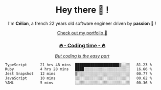 <h1 align="center">Hey there 👋 !</h1>

<p align="center">I'm <b>Célian</b>, a french 22 years old software engineer driven by <b>passion</b> 👀 !</p>
<p align="center"><a href="https://celian.cloud">Check out my portfolio 🚀</p>


<h3 align="center">🔥 - Coding time - 🔥</h3>
<p align="center"><i>But coding is the easy part</i></p>

<!--START_SECTION:waka-->

```txt
TypeScript      21 hrs 48 mins  ████████████████████▒░░░░   81.23 %
Ruby            4 hrs 28 mins   ████░░░░░░░░░░░░░░░░░░░░░   16.66 %
Jest Snapshot   12 mins         ▒░░░░░░░░░░░░░░░░░░░░░░░░   00.77 %
JavaScript      10 mins         ░░░░░░░░░░░░░░░░░░░░░░░░░   00.62 %
YAML            5 mins          ░░░░░░░░░░░░░░░░░░░░░░░░░   00.36 %
```

